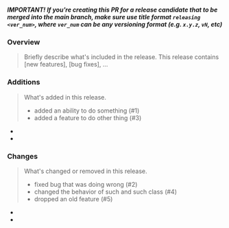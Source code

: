 ##### IMPORTANT! If you're creating this PR for a release candidate that to be merged into the main branch, make sure use title format `releasing <ver_num>`, where `ver_num` can be any versioning format (e.g. `x.y.z`, `vN`, etc)

### Overview
> Briefly describe what's included in the release. 
> This release contains [new features], [bug fixes], ...


### Additions
> What's added in this release.
> * added an ability to do something (#1)
> * added a feature to do other thing (#3)
* 
*

### Changes
> What's changed or removed in this release.
> * fixed bug that was doing wrong (#2)
> * changed the behavior of such and such class (#4)
> * dropped an old feature (#5)
* 
*

